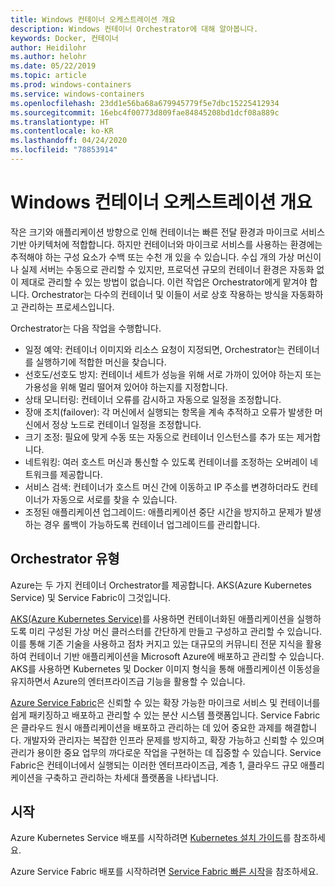 ```yaml
---
title: Windows 컨테이너 오케스트레이션 개요
description: Windows 컨테이너 Orchestrator에 대해 알아봅니다.
keywords: Docker, 컨테이너
author: Heidilohr
ms.author: helohr
ms.date: 05/22/2019
ms.topic: article
ms.prod: windows-containers
ms.service: windows-containers
ms.openlocfilehash: 23dd1e56ba68a679945779f5e7dbc15225412934
ms.sourcegitcommit: 16ebc4f00773d809fae84845208bd1dcf08a889c
ms.translationtype: HT
ms.contentlocale: ko-KR
ms.lasthandoff: 04/24/2020
ms.locfileid: "78853914"
---
```

# <a name="windows-container-orchestration-overview"></a>Windows 컨테이너 오케스트레이션 개요

작은 크기와 애플리케이션 방향으로 인해 컨테이너는 빠른 전달 환경과 마이크로 서비스 기반 아키텍처에 적합합니다. 하지만 컨테이너와 마이크로 서비스를 사용하는 환경에는 추적해야 하는 구성 요소가 수백 또는 수천 개 있을 수 있습니다. 수십 개의 가상 머신이나 실제 서버는 수동으로 관리할 수 있지만, 프로덕션 규모의 컨테이너 환경은 자동화 없이 제대로 관리할 수 있는 방법이 없습니다. 이런 작업은 Orchestrator에게 맡겨야 합니다. Orchestrator는 다수의 컨테이너 및 이들이 서로 상호 작용하는 방식을 자동화하고 관리하는 프로세스입니다.

Orchestrator는 다음 작업을 수행합니다.

- 일정 예약: 컨테이너 이미지와 리소스 요청이 지정되면, Orchestrator는 컨테이너를 실행하기에 적합한 머신을 찾습니다.
- 선호도/선호도 방지: 컨테이너 세트가 성능을 위해 서로 가까이 있어야 하는지 또는 가용성을 위해 멀리 떨어져 있어야 하는지를 지정합니다.
- 상태 모니터링: 컨테이너 오류를 감시하고 자동으로 일정을 조정합니다.
- 장애 조치(failover): 각 머신에서 실행되는 항목을 계속 추적하고 오류가 발생한 머신에서 정상 노드로 컨테이너 일정을 조정합니다.
- 크기 조정: 필요에 맞게 수동 또는 자동으로 컨테이너 인스턴스를 추가 또는 제거합니다.
- 네트워킹: 여러 호스트 머신과 통신할 수 있도록 컨테이너를 조정하는 오버레이 네트워크를 제공합니다.
- 서비스 검색: 컨테이너가 호스트 머신 간에 이동하고 IP 주소를 변경하더라도 컨테이너가 자동으로 서로를 찾을 수 있습니다.
- 조정된 애플리케이션 업그레이드: 애플리케이션 중단 시간을 방지하고 문제가 발생하는 경우 롤백이 가능하도록 컨테이너 업그레이드를 관리합니다.

## <a name="orchestrator-types"></a>Orchestrator 유형

Azure는 두 가지 컨테이너 Orchestrator를 제공합니다. AKS(Azure Kubernetes Service) 및 Service Fabric이 그것입니다.

[AKS(Azure Kubernetes Service)](/azure/aks/)를 사용하면 컨테이너화된 애플리케이션을 실행하도록 미리 구성된 가상 머신 클러스터를 간단하게 만들고 구성하고 관리할 수 있습니다. 이를 통해 기존 기술을 사용하고 점차 커지고 있는 대규모의 커뮤니티 전문 지식을 활용하여 컨테이너 기반 애플리케이션을 Microsoft Azure에 배포하고 관리할 수 있습니다. AKS를 사용하면 Kubernetes 및 Docker 이미지 형식을 통해 애플리케이션 이동성을 유지하면서 Azure의 엔터프라이즈급 기능을 활용할 수 있습니다.

[Azure Service Fabric](/azure/service-fabric/)은 신뢰할 수 있는 확장 가능한 마이크로 서비스 및 컨테이너를 쉽게 패키징하고 배포하고 관리할 수 있는 분산 시스템 플랫폼입니다. Service Fabric은 클라우드 원시 애플리케이션을 배포하고 관리하는 데 있어 중요한 과제를 해결합니다. 개발자와 관리자는 복잡한 인프라 문제를 방지하고, 확장 가능하고 신뢰할 수 있으며 관리가 용이한 중요 업무의 까다로운 작업을 구현하는 데 집중할 수 있습니다. Service Fabric은 컨테이너에서 실행되는 이러한 엔터프라이즈급, 계층 1, 클라우드 규모 애플리케이션을 구축하고 관리하는 차세대 플랫폼을 나타냅니다.

## <a name="getting-started"></a>시작

Azure Kubernetes Service 배포를 시작하려면 [Kubernetes 설치 가이드](../kubernetes/getting-started-kubernetes-windows.md)를 참조하세요.

Azure Service Fabric 배포를 시작하려면 [Service Fabric 빠른 시작](/azure/service-fabric/service-fabric-quickstart-containers.md)을 참조하세요.
